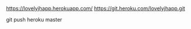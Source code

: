 https://lovelyjhapp.herokuapp.com/ 
https://git.heroku.com/lovelyjhapp.git




git push heroku master